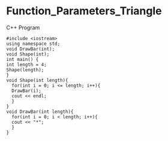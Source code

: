 # Function_Parameters_Triangle
C++ Program

    #include <iostream>
    using namespace std;
    void DrawBar(int);
    void Shape(int);
    int main() {
    int length = 4;
    Shape(length);
    }
    void Shape(int length){
      for(int i = 0; i <= length; i++){
      DrawBar(i);
      cout << endl; 
      }
    }
    void DrawBar(int length){
      for(int i = 0; i < length; i++){
      cout << "*"; 
      }
    }
